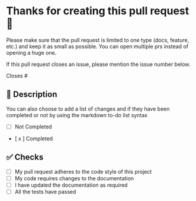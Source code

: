 # Thanks for creating this pull request 🤗

Please make sure that the pull request is limited to one type (docs, feature, etc.) and keep it as small as possible. You can open multiple prs instead of opening a huge one.

If this pull request closes an issue, please mention the issue number below.

Closes # <!-- Issue # here -->

## 📑 Description

<!-- Add a brief description of the pr -->

You can also choose to add a list of changes and if they have been completed or not by using the markdown to-do list syntax

- [ ] Not Completed
- [ x ] Completed

## ✅ Checks

<!-- Make sure your pr passes the CI checks and do check the following fields as needed - -->

- [ ] My pull request adheres to the code style of this project
- [ ] My code requires changes to the documentation
- [ ] I have updated the documentation as required
- [ ] All the tests have passed
